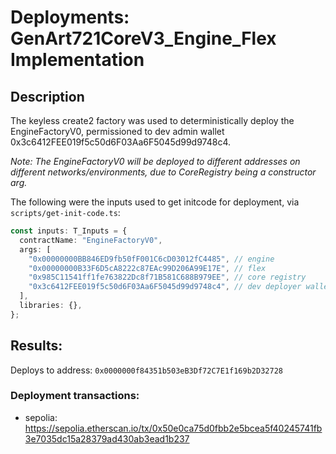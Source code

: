 # Deployments: GenArt721CoreV3_Engine_Flex Implementation

## Description

The keyless create2 factory was used to deterministically deploy the EngineFactoryV0, permissioned to dev admin wallet 0x3c6412FEE019f5c50d6F03Aa6F5045d99d9748c4.

_Note: The EngineFactoryV0 will be deployed to different addresses on different networks/environments, due to CoreRegistry being a constructor arg._

The following were the inputs used to get initcode for deployment, via `scripts/get-init-code.ts`:

```typescript
const inputs: T_Inputs = {
  contractName: "EngineFactoryV0",
  args: [
    "0x00000000BB846ED9fb50fF001C6cD03012fC4485", // engine
    "0x00000000B33F6D5cA8222c87EAc99D206A99E17E", // flex
    "0x985C11541ff1fe763822Dc8f71B581C688B979EE", // core registry
    "0x3c6412FEE019f5c50d6F03Aa6F5045d99d9748c4", // dev deployer wallet
  ],
  libraries: {},
};
```

## Results:

Deploys to address: `0x0000000f84351b503eB3Df72C7E1f169b2D32728`

### Deployment transactions:

- sepolia: https://sepolia.etherscan.io/tx/0x50e0ca75d0fbb2e5bcea5f40245741fb3e7035dc15a28379ad430ab3ead1b237
